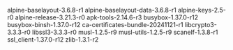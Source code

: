 alpine-baselayout-3.6.8-r1
alpine-baselayout-data-3.6.8-r1
alpine-keys-2.5-r0
alpine-release-3.21.3-r0
apk-tools-2.14.6-r3
busybox-1.37.0-r12
busybox-binsh-1.37.0-r12
ca-certificates-bundle-20241121-r1
libcrypto3-3.3.3-r0
libssl3-3.3.3-r0
musl-1.2.5-r9
musl-utils-1.2.5-r9
scanelf-1.3.8-r1
ssl_client-1.37.0-r12
zlib-1.3.1-r2

